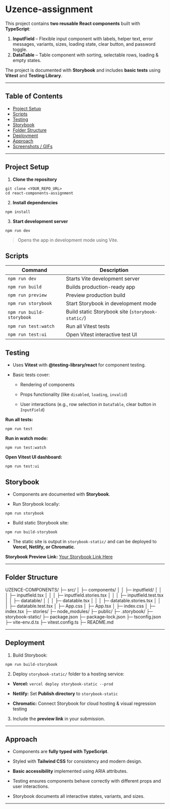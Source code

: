 # Uzence-assignment


This project contains **two reusable React components** built with **TypeScript**:

1. **InputField** – Flexible input component with labels, helper text, error messages, variants, sizes, loading state, clear button, and password toggle.  
2. **DataTable** – Table component with sorting, selectable rows, loading & empty states.  

The project is documented with **Storybook** and includes **basic tests** using **Vitest** and **Testing Library**.  

---

## Table of Contents

- [Project Setup](#project-setup)  
- [Scripts](#scripts)  
- [Testing](#testing)  
- [Storybook](#storybook)  
- [Folder Structure](#folder-structure)  
- [Deployment](#deployment)  
- [Approach](#approach)  
- [Screenshots / GIFs](#screenshots--gifs)

---

## Project Setup

1. **Clone the repository**

```
git clone <YOUR_REPO_URL>
cd react-components-assignment
```

2.  **Install dependencies**
    
`npm install` 

3.  **Start development server**
    

`npm run dev` 

> Opens the app in development mode using Vite.

## Scripts

| Command | Description |
|--|--|
| `npm run dev` | Starts Vite development server |
| `npm run build` |Builds production-ready app |
| `npm run preview` | Preview production build |
| `npm run storybook`| Start Storybook in development mode |
| `npm run build-storybook`| Build static Storybook site (`storybook-static/`) |
| `npm run test:watch` | Run all Vitest tests |
| `npm run test:ui` |Open Vitest interactive test UI |

## Testing

-   Uses **Vitest** with **@testing-library/react** for component testing.
    
-   Basic tests cover:
    
    -   Rendering of components
        
    -   Props functionality (like `disabled`, `loading`, `invalid`)
        
    -   User interactions (e.g., row selection in `DataTable`, clear button in `InputField`)
        

**Run all tests:**

`npm run test` 

**Run in watch mode:**

`npm run test:watch` 

**Open Vitest UI dashboard:**

`npm run test:ui`

## Storybook

-   Components are documented with **Storybook**.
    
-   Run Storybook locally:
    

`npm run storybook` 

-   Build static Storybook site:
    

`npm run build-storybook` 

-   The static site is output in `storybook-static/` and can be deployed to **Vercel, Netlify, or Chromatic**.
    

**Storybook Preview Link:** [Your Storybook Link Here](#)

----------

## Folder Structure

UZENCE-COMPONENTS/
├─ src/
│  ├─ components/
│  │  ├─ inputfield/
│  │  │  ├─ inputfield.tsx
│  │  │  ├─ inputfield.stories.tsx
│  │  │  ├─ inputfield.test.tsx
│  │  ├─ datatable/
│  │  │  ├─ datatable.tsx
│  │  │  ├─ datatable.stories.tsx
│  │  │  ├─ datatable.test.tsx
│  ├─ App.css
│  ├─ App.tsx
│  ├─ index.css
│  ├─ index.tsx
├─ stories/
├─ node_modules/
├─ public/
├─ .storybook/
├─ storybook-static/
├─ package.json
├─ package-lock.json
├─ tsconfig.json
├─ vite-env.d.ts
├─ vitest.config.ts
├─ README.md


----------

## Deployment

1.  Build Storybook:
    

`npm run build-storybook` 

2.  Deploy `storybook-static/` folder to a hosting service:
    

-   **Vercel:** `vercel deploy storybook-static --prod`
    
-   **Netlify:** Set **Publish directory** to `storybook-static`
    
-   **Chromatic:** Connect Storybook for cloud hosting & visual regression testing
    

3.  Include the **preview link** in your submission.
    

----------

## Approach

-   Components are **fully typed with TypeScript**.
    
-   Styled with **Tailwind CSS** for consistency and modern design.
    
-   **Basic accessibility** implemented using ARIA attributes.
    
-   Testing ensures components behave correctly with different props and user interactions.
    
-   Storybook documents all interactive states, variants, and sizes.
    

----------


